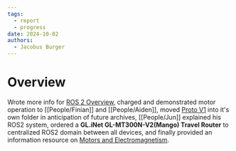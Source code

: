 ```yaml
---
tags:
  - report
  - progress
date: 2024-10-02
authors:
  - Jacobus Burger
---
```


# Overview
Wrote more info for [ROS 2 Overview](Resources/Info/ROS%202%20Overview.md), charged and demonstrated motor operation to [[People/Finian]] and [[People/Aiden]], moved [Proto V1](Archive/Proto%20V1/Proto%20V1.md) into it's own folder in anticipation of future archives, [[People/Jun]] explained his ROS2 system, ordered a **GL.iNet GL-MT300N-V2(Mango) Travel Router** to centralized ROS2 domain between all devices, and finally provided an information resource on [Motors and Electromagnetism](Resources/Info/Motors%20and%20Electromagnetism.md).